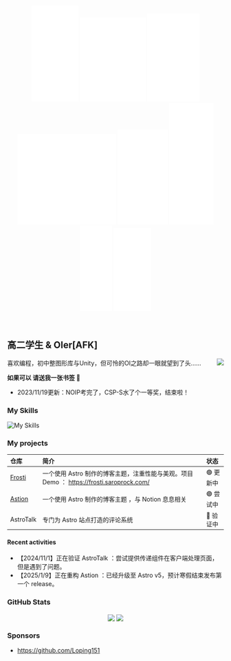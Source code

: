 <p align="center"> 
  <img src="./images/1.svg" alt="S">
  <img src="./images/2.svg" alt="u">
  <img src="./images/3.svg" alt="n">
  <img src="./images/4.svg" alt="M">
  <img src="./images/5.svg" alt="a">
  <img src="./images/6.svg" alt="p">
  <img src="./images/7.svg" alt="l">
  <img src="./images/8.svg" alt="e">
</p>

<br />

## 高二学生 & OIer[AFK]

<img align="right" src="https://count.getloli.com/get/@:EveSunMaple?theme=rule34">

喜欢编程，初中整图形库与Unity，但可怜的OI之路却一眼就望到了头……

**如果可以 请送我一张书签 🔖**

* 2023/11/19更新：NOIP考完了，CSP-S水了个一等奖，结束啦！

### My Skills

![My Skills](https://skillicons.dev/icons?i=cpp,astro,md,js,ts)

### My projects

| 仓库 | 简介 | 状态 |
| :--- | :--- | :--- |
| [Frosti](https://github.com/EveSunMaple/Frosti) | 一个使用 Astro 制作的博客主题，注重性能与美观。项目 Demo ： https://frosti.saroprock.com/ | 🟢 更新中 |
| [Astion](https://github.com/EveSunMaple/astro-static) | 一个使用 Astro 制作的博客主题 ，与 Notion 息息相关 |  🟣 尝试中 |
| AstroTalk | 专门为 Astro 站点打造的评论系统 |  🔵 验证中 |

#### Recent activities

- 【2024/11/1】正在验证 AstroTalk ：尝试提供传递组件在客户端处理页面，但是遇到了问题。
- 【2025/1/9】正在重构 Astion ：已经升级至 Astro v5，预计寒假结束发布第一个 release。

### GitHub Stats

<p align="center">
  <img align="center" width="430" src="https://github-readme-stats.vercel.app/api?username=EveSunMaple&theme=github_dark&show_icons=true&show=reviews&hide_title=true&hide=contribs&hide_border=true" />
  <img align="center" width="400" src="https://streak-stats.demolab.com?user=EveSunMaple&theme=github-dark-blue&date_format=%5BY.%5Dn.j&hide_border=true" />
</p>

### Sponsors

- https://github.com/Loping151
